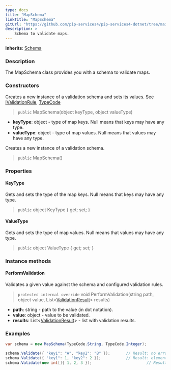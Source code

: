 ```yaml
---
type: docs
title: "MapSchema"
linkTitle: "MapSchema"
gitUrl: "https://github.com/pip-services4/pip-services4-dotnet/tree/main/pip-services4-data-dotnet"
description: >
    Schema to validate maps.
---
```


**Inherits**: [Schema](../schema)

### Description

The MapSchema class provides you with a schema to validate maps.

### Constructors
Creates a new instance of a validation schema and sets its values.
See [IValidationRule](../ivalidation_rule), [TypeCode](../../convert/type_code)

> `public` MapSchema(object keyType, object valueType)

- **keyType**: object  - type of map keys. Null means that keys may have any type.
- **valueType**: object  - type of map values. Null means that values may have any type.

Creates a new instance of a validation schema.

> `public` MapSchema()


### Properties

#### KeyType
Gets and sets the type of the map keys.
Null means that keys may have any type.
> `public` object KeyType { get; set; }

#### ValueType
Gets and sets the type of map values.
Null means that values may have any type.

> `public` object ValueType { get; set; }



### Instance methods


#### PerformValidation
Validates a given value against the schema and configured validation rules.

> `protected internal override` void PerformValidation(string path, object value, List<[ValidationResult](../validation_result)> results)

- **path**: string - path to the value (in dot notation).
- **value**: object - value to be validated.
- **results**: List<[ValidationResult](../validation_result)> - list with validation results.


### Examples
```cs
var schema = new MapSchema(TypeCode.String, TypeCode.Integer);

schema.Validate({ "key1": "A", "key2": "B" });       // Result: no errors
schema.Validate({ "key1": 1, "key2": 2 });           // Result: element type mismatch
schema.Validate(new int[]{ 1, 2, 3 });                        // Result: type mismatch
```
